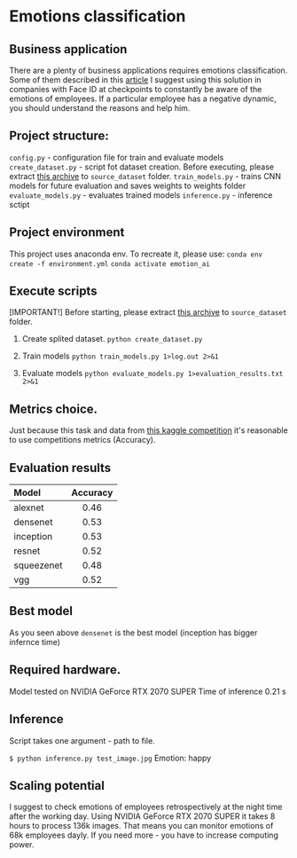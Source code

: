 # Emotions classification

## Business application
There are a plenty of business applications requires emotions classification.
Some of them described in this [article](https://rb.ru/longread/emotion-ai/)
I suggest using this solution in companies with Face ID at checkpoints to constantly be aware of the emotions of employees.
If a particular employee has a negative dynamic, you should understand the reasons and help him.

## Project structure:

`config.py` - configuration file for train and evaluate models
`create_dataset.py` - script fot dataset creation. Before executing, please extract [this archive](https://drive.google.com/file/d/1TG9P5B2k3eTbC4XDxDmEc07dyAORPC16/view?usp=sharing) to `source_dataset` folder.
`train_models.py` - trains CNN models for future evaluation and saves weights to weights folder
`evaluate_models.py` - evaluates trained models
`inference.py` - inference sctipt

## Project environment

This project uses anaconda env.
To recreate it, please use:
`conda env create -f environment.yml`
`conda activate emotion_ai`

## Execute scripts

\[IMPORTANT!\] Before starting, please extract [this archive](https://drive.google.com/file/d/1TG9P5B2k3eTbC4XDxDmEc07dyAORPC16/view?usp=sharing) to `source_dataset` folder.

1. Create splited dataset.
`python create_dataset.py`

2. Train models
`python train_models.py 1>log.out 2>&1`

3. Evaluate models
`python evaluate_models.py 1>evaluation_results.txt 2>&1`

## Metrics choice.
Just because this task and data from [this kaggle competition](https://www.kaggle.com/competitions/skillbox-computer-vision-project/overview) it's reasonable to use competitions metrics (Accuracy). 

## Evaluation results

|  Model      |  Accuracy  |
|  :---       |  :----:    |
|  alexnet    |  0.46      |
|  densenet   |  0.53      |
|  inception  |  0.53      |
|  resnet     |  0.52      |
|  squeezenet |  0.48      |
|  vgg        |  0.52      |

## Best model
As you seen above `densenet` is the best model (inception has bigger infernce time)

## Required hardware.
Model tested on NVIDIA GeForce RTX 2070 SUPER
Time of inference 0.21 s

## Inference
Script takes one argument - path to file.

`$ python inference.py test_image.jpg`
Emotion: happy

## Scaling potential
I suggest to check emotions of employees retrospectively at the night time after the working day.
Using NVIDIA GeForce RTX 2070 SUPER it takes 8 hours to process 136k images.
That means you can monitor emotions of 68k employees dayly.
If you need more - you have to increase computing power.
